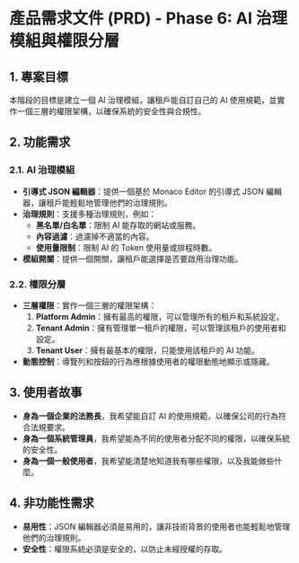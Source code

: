 


# 產品需求文件 (PRD) - Phase 6: AI 治理模組與權限分層

## 1. 專案目標

本階段的目標是建立一個 AI 治理模組，讓租戶能自訂自己的 AI 使用規範，並實作一個三層的權限架構，以確保系統的安全性與合規性。

## 2. 功能需求

### 2.1. AI 治理模組

-   **引導式 JSON 編輯器**：提供一個基於 Monaco Editor 的引導式 JSON 編輯器，讓租戶能輕鬆地管理他們的治理規則。
-   **治理規則**：支援多種治理規則，例如：
    -   **黑名單/白名單**：限制 AI 能存取的網站或服務。
    -   **內容過濾**：過濾掉不適當的內容。
    -   **使用量限制**：限制 AI 的 Token 使用量或排程時數。
-   **模組開關**：提供一個開關，讓租戶能選擇是否要啟用治理功能。

### 2.2. 權限分層

-   **三層權限**：實作一個三層的權限架構：
    1.  **Platform Admin**：擁有最高的權限，可以管理所有的租戶和系統設定。
    2.  **Tenant Admin**：擁有管理單一租戶的權限，可以管理該租戶的使用者和設定。
    3.  **Tenant User**：擁有最基本的權限，只能使用該租戶的 AI 功能。
-   **動態控制**：導覽列和按鈕的行為應根據使用者的權限動態地顯示或隱藏。

## 3. 使用者故事

-   **身為一個企業的法務長**，我希望能自訂 AI 的使用規範，以確保公司的行為符合法規要求。
-   **身為一個系統管理員**，我希望能為不同的使用者分配不同的權限，以確保系統的安全性。
-   **身為一個一般使用者**，我希望能清楚地知道我有哪些權限，以及我能做些什麼。

## 4. 非功能性需求

-   **易用性**：JSON 編輯器必須是易用的，讓非技術背景的使用者也能輕鬆地管理他們的治理規則。
-   **安全性**：權限系統必須是安全的，以防止未經授權的存取。


